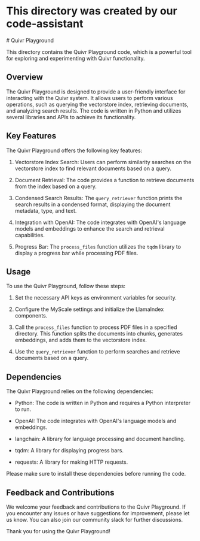 
<h1>This directory was created by our code-assistant</h1>
# Quivr Playground

This directory contains the Quivr Playground code, which is a powerful tool for exploring and experimenting with Quivr functionality. 

## Overview

The Quivr Playground is designed to provide a user-friendly interface for interacting with the Quivr system. It allows users to perform various operations, such as querying the vectorstore index, retrieving documents, and analyzing search results. The code is written in Python and utilizes several libraries and APIs to achieve its functionality.

## Key Features

The Quivr Playground offers the following key features:

1. Vectorstore Index Search: Users can perform similarity searches on the vectorstore index to find relevant documents based on a query.

2. Document Retrieval: The code provides a function to retrieve documents from the index based on a query.

3. Condensed Search Results: The `query_retriever` function prints the search results in a condensed format, displaying the document metadata, type, and text.

4. Integration with OpenAI: The code integrates with OpenAI's language models and embeddings to enhance the search and retrieval capabilities.

5. Progress Bar: The `process_files` function utilizes the `tqdm` library to display a progress bar while processing PDF files.

## Usage

To use the Quivr Playground, follow these steps:

1. Set the necessary API keys as environment variables for security.

2. Configure the MyScale settings and initialize the LlamaIndex components.

3. Call the `process_files` function to process PDF files in a specified directory. This function splits the documents into chunks, generates embeddings, and adds them to the vectorstore index.

4. Use the `query_retriever` function to perform searches and retrieve documents based on a query.

## Dependencies

The Quivr Playground relies on the following dependencies:

- Python: The code is written in Python and requires a Python interpreter to run.

- OpenAI: The code integrates with OpenAI's language models and embeddings.

- langchain: A library for language processing and document handling.

- tqdm: A library for displaying progress bars.

- requests: A library for making HTTP requests.

Please make sure to install these dependencies before running the code.

## Feedback and Contributions

We welcome your feedback and contributions to the Quivr Playground. If you encounter any issues or have suggestions for improvement, please let us know. You can also join our community slack for further discussions.

Thank you for using the Quivr Playground!

